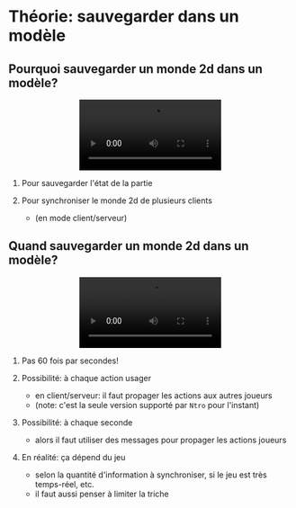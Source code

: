 # Théorie: sauvegarder dans un modèle


## Pourquoi sauvegarder un monde 2d dans un modèle?

<center>
<video width="50%" src="pourquoi.mp4" type="video/mp4" controls>
</center>

1. Pour sauvegarder l'état de la partie

1. Pour synchroniser le monde 2d de plusieurs clients
    * (en mode client/serveur)


## Quand sauvegarder un monde 2d dans un modèle?

<center>
<video width="50%" src="quand.mp4" type="video/mp4" controls>
</center>

1. Pas 60 fois par secondes!

1. Possibilité: à chaque action usager
    * en client/serveur: il faut propager les actions aux autres joueurs
    * (note: c'est la seule version supporté par `Ntro` pour l'instant)

1. Possibilité: à chaque seconde
    * alors il faut utiliser des messages pour propager les actions joueurs

1. En réalité: ça dépend du jeu 
    * selon la quantité d'information à synchroniser, si le jeu est très temps-réel, etc.
    * il faut aussi penser à limiter la triche
